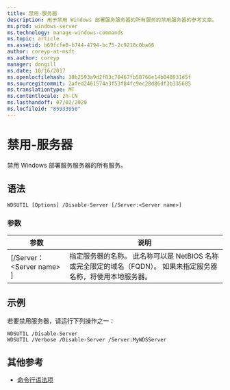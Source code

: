```yaml
---
title: 禁用-服务器
description: 用于禁用 Windows 部署服务服务器的所有服务的禁用服务器的参考文章。
ms.prod: windows-server
ms.technology: manage-windows-commands
ms.topic: article
ms.assetid: b69fcfe0-b744-4794-bc75-2c9218c0ba66
author: coreyp-at-msft
ms.author: coreyp
manager: dongill
ms.date: 10/16/2017
ms.openlocfilehash: 30b2593a9d2f83c70467fb58766e14b040931d5f
ms.sourcegitcommit: 2afed2461574a3f53f84fc9ec28d86df3b335685
ms.translationtype: MT
ms.contentlocale: zh-CN
ms.lasthandoff: 07/02/2020
ms.locfileid: "85933950"
---
```

# <a name="disable-server"></a>禁用-服务器

禁用 Windows 部署服务服务器的所有服务。

## <a name="syntax"></a>语法

```
WDSUTIL [Options] /Disable-Server [/Server:<Server name>]
```

### <a name="parameters"></a>参数

|参数|说明|
|---------|-----------|
|[/Server： \<Server name> ]|指定服务器的名称。 此名称可以是 NetBIOS 名称或完全限定的域名（FQDN）。 如果未指定服务器名称，将使用本地服务器。|

## <a name="examples"></a>示例

若要禁用服务器，请运行下列操作之一：
```
WDSUTIL /Disable-Server
WDSUTIL /Verbose /Disable-Server /Server:MyWDSServer
```

## <a name="additional-references"></a>其他参考

- [命令行语法项](command-line-syntax-key.md)

